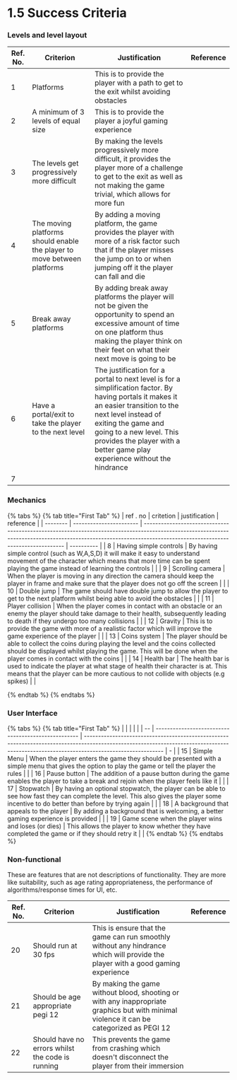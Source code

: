 # 1.5 Success Criteria

### Levels and level layout

| Ref. No. | Criterion                                                                 | Justification                                                                                                                                                                                                                                                                             | Reference |
| -------- | ------------------------------------------------------------------------- | ----------------------------------------------------------------------------------------------------------------------------------------------------------------------------------------------------------------------------------------------------------------------------------------- | --------- |
| 1        | Platforms                                                                 | This is to provide the player with a path to get to the exit whilst avoiding obstacles                                                                                                                                                                                                    |           |
| 2        | A minimum of 3 levels of equal size                                       | This is to provide the player a joyful gaming experience                                                                                                                                                                                                                                  |           |
| 3        | The levels get progressively more difficult                               | By making the levels progressively more difficult, it provides the player more of a challenge to get to the exit as well as not making the game trivial, which allows for more fun                                                                                                        |           |
| 4        | The moving platforms should enable the player to move between platforms   | By adding a moving platform, the game  provides the player with more of a risk factor such that if the player misses the jump on to or when jumping off it the player can fall and die                                                                                                    |           |
| 5        | Break away platforms                                                      | By adding break away platforms the player will not be given the opportunity to spend an excessive amount of time on one platform thus making the player think on their feet on what their next move is going to be                                                                        |           |
| 6        | Have a portal/exit  to take the player to the next level                  | The justification for a portal to next level is for a simplification factor. By having portals it makes it an easier transition to the next level instead of exiting the game and going to a new level. This provides the player with a better game play experience without the hindrance |           |
| 7        |                                                                           |                                                                                                                                                                                                                                                                                           |           |

### Mechanics

{% tabs %}
{% tab title="First Tab" %}
| ref . no | critetion               | justification                                                                                                                                                                                                  | reference  |
| -------- | ----------------------- | -------------------------------------------------------------------------------------------------------------------------------------------------------------------------------------------------------------- | ---------- |
| 8        | Having simple controls  | By having simple control (such as W,A,S,D) it will make it easy to understand movement of the  character which means that more time can be spent playing the game instead of learning the controls             |            |
| 9        | Scrolling camera        | When the player is moving in any direction the camera should keep the player in frame and make sure that the player does not go off the screen                                                                 |            |
| 10       | Double jump             | The game should have double jump to allow the player to get to the next platform whilst being able to avoid the obstacles                                                                                      |            |
| 11       | Player collision        | When the player comes in contact with an obstacle or an enemy the player should take damage to their health, subsequently leading to death if they undergo too many collisions                                 |            |
| 12       | Gravity                 | This is to provide the game with more of a realistic factor which will improve the game experience of the player                                                                                               |            |
| 13       | Coins system            | The player should be able to collect the coins during playing the level and the coins collected should be displayed whilst playing the game. This will be done when the player comes in contact with the coins |            |
| 14       | Health bar              | The health bar is used to indicate the player at what stage of health their character is at. This means that the player can be more cautious to not collide with objects (e.g spikes)                          |            |


{% endtab %}
{% endtabs %}







### User Interface

{% tabs %}
{% tab title="First Tab" %}
|    |                                                     |                                                                                                                                                                                          |   |
| -- | --------------------------------------------------- | ---------------------------------------------------------------------------------------------------------------------------------------------------------------------------------------- | - |
| 15 | Simple Menu                                         | When the player enters the game they should be presented with a simple menu that gives the option to play the game or tell the player the rules                                          |   |
| 16 | Pause button                                        | The addition of a pause button during the game enables the player to take a break and rejoin when the player feels like it                                                               |   |
| 17 | Stopwatch                                           | By having an optional stopwatch, the player can be able to see how fast they can complete the level. This also gives the player some incentive to do better than before by trying again  |   |
| 18 | A background that appeals to the player             | By adding a background that is welcoming, a better gaming experience is provided                                                                                                         |   |
| 19 | Game scene when the player wins and loses (or dies) | This allows the player to know whether they have completed the game or if they should retry it                                                                                           |   |
{% endtab %}
{% endtabs %}





### Non-functional

These are features that are not descriptions of functionality. They are more like suitability, such as age rating appropriateness, the performance of algorithms/response times for UI, etc.

| Ref. No. | Criterion                                        | Justification                                                                                                                            | Reference |
| -------- | ------------------------------------------------ | ---------------------------------------------------------------------------------------------------------------------------------------- | --------- |
| 20       | Should run at 30 fps                             | This is ensure that the game can run smoothly without any hindrance which will provide the player with a good gaming experience          |           |
| 21       | Should be age appropriate pegi 12                | By making the game without blood, shooting or with any inappropriate graphics but with minimal violence it can be categorized as PEGI 12 |           |
| 22       | Should have no errors whilst the code is running | This prevents the game from crashing which doesn't disconnect the player from their immersion                                            |           |
